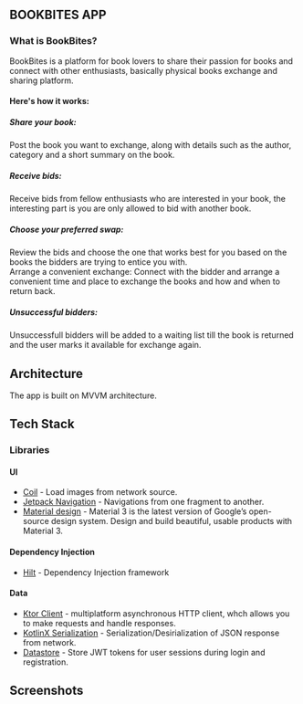﻿## BOOKBITES APP
### What is BookBites?  
BookBites is a platform for book lovers to share their passion for books and connect with other enthusiasts, basically physical books exchange and sharing platform. 
#### Here's how it works:  
##### Share your book: 
Post the book you want to exchange, along with details such as the author, category and a short summary on the book.  
##### Receive bids: 
Receive bids from fellow enthusiasts who are interested in your book, the interesting part is you are only allowed to bid with another book.  
##### Choose your preferred swap: 
Review the bids and choose the one that works best for you based on the books the bidders are trying to entice you with.  
Arrange a convenient exchange: Connect with the bidder and arrange a convenient time and place to exchange the books and how and when to return back.  
##### Unsuccessful bidders:
Unsuccessfull bidders will be added to a waiting list till the book is returned and the user marks it available for exchange again.

## Architecture
The app is built on MVVM architecture.

## Tech Stack
### Libraries
#### UI
-   [Coil](https://coil-kt.github.io/coil/)  - Load images from network source.
-   [Jetpack Navigation](https://developer.android.com/guide/navigation)  - Navigations from one fragment to another.
- [Material design](https://m3.material.io/) - Material 3 is the latest version of Google’s open-source design system. Design and build beautiful, usable products with Material 3.

#### Dependency Injection

 -  [Hilt](https://dagger.dev/hilt/)  - Dependency Injection framework

#### Data
-   [Ktor Client](https://ktor.io/docs/create-client.html) - multiplatform asynchronous HTTP client, whch allows you to make requests and handle responses.
-   [KotlinX Serialization](https://github.com/Kotlin/kotlinx.serialization)  - Serialization/Desirialization of JSON response from network.
- [Datastore](https://developer.android.com/jetpack/androidx/releases/datastore) - Store 
JWT tokens for user sessions during login and registration.

## Screenshots

